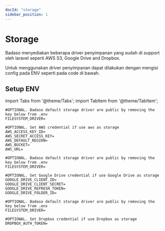 ```yaml
---
docId: "storage"
sidebar_position: 1
---
```


# Storage

Badaso menyediakan beberapa driver penyimpanan yang sudah di support oleh laravel seperti AWS S3, Google Drive and Dropbox.

Untuk menggunakan driver penyimpanan dapat dilakukan dengan mengisi config pada ENV seperti pada code di bawah.

## Setup ENV

import Tabs from '@theme/Tabs';
import TabItem from '@theme/TabItem';

<Tabs>
  <TabItem value="aws" label="AWS" default>

    #OPTIONAL. Badaso default storage driver are public by removing the key below from .env
    FILESYSTEM_DRIVER=

    #OPTIONAL. Set AWS credential if use aws as storage
    AWS_ACCESS_KEY_ID=
    AWS_SECRET_ACCESS_KEY=
    AWS_DEFAULT_REGION=
    AWS_BUCKET=
    AWS_URL=

  </TabItem>
  <TabItem value="google" label="Google">

    #OPTIONAL. Badaso default storage driver are public by removing the key below from .env
    FILESYSTEM_DRIVER=

    #OPTIONAL. Set Google Drive credential if use Google Drive as storage
    GOOGLE_DRIVE_CLIENT_ID=
    GOOGLE_DRIVE_CLIENT_SECRET=
    GOOGLE_DRIVE_REFRESH_TOKEN=
    GOOGLE_DRIVE_FOLDER_ID=

  </TabItem>
  <TabItem value="dropbox" label="Dropbox">

    #OPTIONAL. Badaso default storage driver are public by removing the key below from .env
    FILESYSTEM_DRIVER=

    #OPTIONAL. Set Dropbox credential if use Dropbox as storage
    DROPBOX_AUTH_TOKEN=

  </TabItem>
</Tabs>
